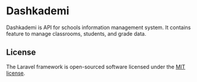 # Dashkademi

Dashkademi is API for schools information management system. It contains feature to manage classrooms, students, and grade data.

## License

The Laravel framework is open-sourced software licensed under the [MIT license](https://opensource.org/licenses/MIT).
